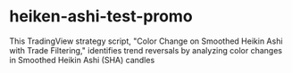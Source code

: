 # heiken-ashi-test-promo
This TradingView strategy script, "Color Change on Smoothed Heikin Ashi with Trade Filtering," identifies trend reversals by analyzing color changes in Smoothed Heikin Ashi (SHA) candles
